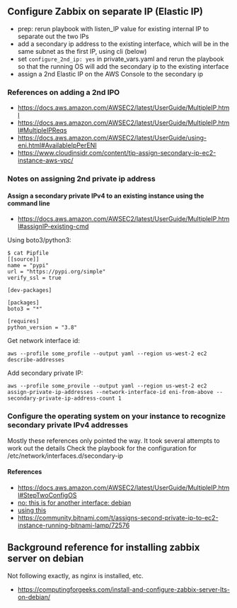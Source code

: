 ## Configure Zabbix on separate IP (Elastic IP)
* prep: rerun playbook with listen_IP value for existing internal IP to separate out the two IPs
* add a secondary ip address to the existing interface, which will be in the same subnet as the first IP, using cli (below)
* set `configure_2nd_ip: yes` in private_vars.yaml and rerun the playbook so that the running OS will add the secondary ip to the existing interface  
* assign a 2nd Elastic IP on the AWS Console to the secondary ip

### References on adding a 2nd IPO
* https://docs.aws.amazon.com/AWSEC2/latest/UserGuide/MultipleIP.html
* https://docs.aws.amazon.com/AWSEC2/latest/UserGuide/MultipleIP.html#MultipleIPReqs
* https://docs.aws.amazon.com/AWSEC2/latest/UserGuide/using-eni.html#AvailableIpPerENI
* https://www.cloudinsidr.com/content/tip-assign-secondary-ip-ec2-instance-aws-vpc/

### Notes on assigning 2nd private ip address
#### Assign a secondary private IPv4 to an existing instance using the command line
* https://docs.aws.amazon.com/AWSEC2/latest/UserGuide/MultipleIP.html#assignIP-existing-cmd

Using boto3/python3:
```
$ cat Pipfile
[[source]]
name = "pypi"
url = "https://pypi.org/simple"
verify_ssl = true

[dev-packages]

[packages]
boto3 = "*"

[requires]
python_version = "3.8"
```


Get network interface id:
```
aws --profile some_profile --output yaml --region us-west-2 ec2 describe-addresses
```

Add secondary private IP:
```
aws --profile some_provile --output yaml --region us-west-2 ec2  assign-private-ip-addresses --network-interface-id eni-from-above --secondary-private-ip-address-count 1 
```

### Configure the operating system on your instance to recognize secondary private IPv4 addresses
Mostly these references only pointed the way.  It took several attempts to work out the details
Check the playbook for the configuration for /etc/network/interfaces.d/secondary-ip

#### References
* https://docs.aws.amazon.com/AWSEC2/latest/UserGuide/MultipleIP.html#StepTwoConfigOS
* [no: this is for another interface: debian](https://aws.amazon.com/premiumsupport/knowledge-center/ec2-ubuntu-secondary-network-interface/)
* [using this](https://www.simplyhosting.cloud/knowledgebase/operating-systems/configuring-an-additional-ip-address-on-linux-server)
* https://community.bitnami.com/t/assigns-second-private-ip-to-ec2-instance-running-bitnami-lamp/72576


## Background reference for installing zabbix server on debian
Not following exactly, as nginx is installed, etc.
* https://computingforgeeks.com/install-and-configure-zabbix-server-lts-on-debian/
